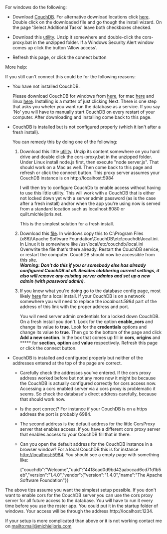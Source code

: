 For windows do the following: 

* Download 
<a
href="http://mirror.mel.bkb.net.au/pub/apache/couchdb/binary/win/1.4.0/setup-couchdb-1.4.0_R16B01.exe">CouchDB</a>. For
alternative download locations click <a
href="http://www.apache.org/dyn/closer.cgi?path=/couchdb/binary/win/1.4.0/setup-couchdb-1.4.0_R16B01.exe"
target="_blank">here</a>. Double click on the downloaded file and go
though the install wizard. On the page 'Select Additional Tasks' leave
both checkboxes checked.
  
* Download this [utility][corsproxy.zip]. Unzip it somewhere and double-click
  the cors-proxy.bat in the unzipped folder. If a Windows Security
  Alert window comes up click the button 'Allow access'.
  
* Refresh this page, or click the connect button

More help:

If you still can't connect this could be for the following reasons:

* You have not installed CouchDB.

  Please download CouchDB for windows from [here][couchdb for windows],
  for mac [here][couchdb for mac] and linux [here][couchdb for linux].
  Installing is a matter of just clicking Next. There is one step that
  asks you wheter you want run the database as a service. If you say
  'No' you will have to manually start CouchDB on every restart of your computer.
  After downloading and installing come back to this page.

* CouchDB is installed but is not configured properly (which it isn't
  after a fresh install).
  
  You can remedy this by doing one of the following:
  
  1. Download this little [utility][corsproxy.zip]. Unzip its content
  somewhere on you hard drive and double click the cors-proxy.bat in
  the unzipped folder.  Under Linux install node.js first, then
  execute "node server.js". That should work on a Mac as well. Then
  come back to this page and refresh or click the connect button. This
  proxy server assumes your CouchDB instance is on
  http;//localhost:5984<p> I will then try to configure CouchDb to
  enable access without having to use this little utility.  This will
  work with a CouchDB that is either not locked down yet with a server
  admin password (as is the case after a fresh install) and/or when
  the app you're using now is served from a standard location such as
  localhost:8080 or quilt.michieljoris.net. <p> This is the simplest
  solution for a fresh install.
  
  1. Download this [file][couchdb ini file]. In windows copy this to
  C:\Program Files (x86)\Apache Software
  Foundation\CouchDB\etc\couchdb\local.ini. In Linux it is somewhere
  like /usr/local/etc/couchdb/local.ini Overwrite the file that's
  there already. Restart the CouchDB service, or restart the
  computer. CouchDB should now be accessible from this site. <br>
  **_Warning: Don't do this if you or somebody else has already configured CouchDB at  all. Besides clobbering current settings, it also will remove any existing server admins and set up a new admin (with password admin)._**
  
  1. If you know what you're doing go to the database config page, most
  likely [here][local couchdb config] for a local
  install. If your CouchDB is on a network somewhere you will need to
  replace the _localhost:5984_ part of the address of this link with the proper address and
  port. <p> 
  You will need server admin credentials for a locked down CouchDB. On
  a fresh install you don't. Look for the option **enable_cors** and
  change its value to **true**. Look for the **credentials** options and
  change its value to **true**. Then go to the bottom of the page and
  click **Add a new section**. In the box that comes up fill in **cors**, **origins** and *****
  for **section**, **option** and **value** respectively. Refresh this page or click the
  connect button.
  
* CouchDB is installed and configured properly but neither of the addresses entered
  at the top of the page are correct. 
  
  * Carefully check the addresses you've
  entered. If the cors proxy address worked before but not any more
  now it might be because the CouchDB is actually configured correctly for cors
  access now. Accessing a cors enabled server via a cors proxy is
  problematic it seems. So check the database's direct address
  carefully, because that should work now.
  
  * Is the port correct? For instance if your CouchDB is on a https address the port is
  probably 6984. 
  
  * The second address is the default address for the
  little CorsProxy server that enables access. If you have a different
  cors proxy server that enables access to your CouchDB fill that in
  there. 
  
  * Can you open the default address for the CouchDB instance in
  a browser window? For a local CouchDB this is for instance
  [http://localhost:5984](http://localhost:5984). You should see a empty page with
  something like:

      {"couchdb":"Welcome","uuid":"4418cad0d9bd42aabccad6cd71d1b5eb","version":"1.4.0","vendor":{"version":"1.4.0","name":"The
  Apache Software Foundation"}}
 
The above tips assume you want the simplest setup possible. If you
don't want to enable cors for the CouchDB server you can use the
cors proxy server for all future access to the database. You will
have to run it every time before you use the roster app. You could
put it in the startup folder of windows. Your access will be through
the address http://localhost:1234. 

If your setup is more complicated than above or it is not working contact me on <mailto:mail@michieljoris.com>
  
[couchdb for windows]: http://www.apache.org/dyn/closer.cgi?path=/couchdb/binary/win/1.4.0/setup-couchdb-1.4.0_R16B01.exe
[couchdb for mac]: http://www.apache.org/dyn/closer.cgi?path=/couchdb/binary/mac/1.4.0/Apache-CouchDB-1.4.0.zip
[couchdb for linux]: http://www.apache.org/dyn/closer.cgi?path=/couchdb/source/1.4.0/apache-couchdb-1.4.0.tar.gz
[corsproxy.zip]: cors-proxy.zip
[couchdb ini file]: local.ini
[local couchdb config]:http://localhost:5984/_utils/config.html




